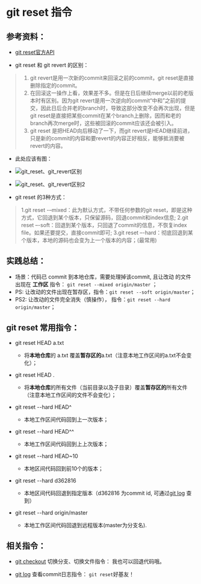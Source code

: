 # git reset 指令

## 参考资料：
* [git reset官方API](https://git-scm.com/docs/git-reset)

* git reset 和 git revert 的区别：
> 1. git revert是用一次新的commit来回滚之前的commit，git reset是直接删除指定的commit。 
> 2. 在回滚这一操作上看，效果差不多。但是在日后继续merge以前的老版本时有区别。因为git revert是用一次逆向的commit“中和”之前的提交，因此日后合并老的branch时，导致这部分改变不会再次出现，但是git reset是直接把某些commit在某个branch上删除，因而和老的branch再次merge时，这些被回滚的commit应该还会被引入。 
> 3. git reset 是把HEAD向后移动了一下，而git revert是HEAD继续前进，只是新的commit的内容和要revert的内容正好相反，能够抵消要被revert的内容。
* 此处应该有图：
* ![git_reset、git_revert区别](https://github.com/wteam-xq/testGit/blob/master/learn_log/log_img/git_reset_s1.png)
* ![git_reset、git_revert区别2](https://github.com/wteam-xq/testGit/blob/master/learn_log/log_img/git_reset_s2.png)

* git reset 的3种方式：
> 1.git reset -–mixed：此为默认方式，不带任何参数的git reset，即是这种方式，它回退到某个版本，只保留源码，回退commit和index信息; 
> 2.git reset –-soft：回退到某个版本，只回退了commit的信息，不恢复index file。如果还要提交，直接commit即可; 
> 3.git reset –-hard：彻底回退到某个版本，本地的源码也会变为上一个版本的内容；(最常用) 

## 实践总结：
* 场景：代码已 commit 到本地仓库，需要处理掉该commit, 且让改动 的文件出现在 **工作区** 指令： `git reset --mixed origin/master` ；
* PS: 让改动的文件出现在暂存区，指令：`git reset --soft origin/master`；
* PS2: 让改动的文件完全消失（慎操作）， 指令：`git reset --hard origin/master`；


## git reset 常用指令： 
* git reset HEAD a.txt
	* 将**本地仓库**的 a.txt 覆盖**暂存区的**a.txt（注意本地工作区间的a.txt不会变化）；

* git reset HEAD .
	* 将**本地仓库**的所有文件（当前目录以及子目录）覆盖**暂存区的**所有文件（注意本地工作区间的文件不会变化）；

* git reset --hard HEAD^
	* 本地工作区间代码回到上一次版本；

* git reset --hard HEAD^^
	* 本地工作区间代码回到上上次版本；
	
* git reset --hard HEAD~10
	* 本地区间代码回到前10个的版本；

* git reset --hard d362816
	* 本地区间代码回退到指定版本（d362816 为commit id, 可通过[git log](https://github.com/wteam-xq/testGit/blob/master/learn_log/git_clone.md) 查到）

* git reset --hard origin/master
	* 本地工作区间代码回退到远程版本(master为分支名).


## 相关指令：
* [git checkout](https://github.com/wteam-xq/testGit/blob/master/learn_log/git_checkout.md) 切换分支、切换文件指令： 我也可以回退代码哦。

* [git log](https://github.com/wteam-xq/testGit/blob/master/learn_log/git_log.md) 查看commit日志指令： `git reset`好基友！

